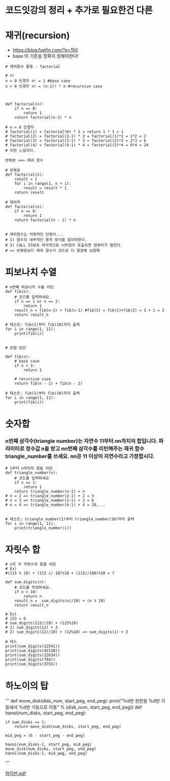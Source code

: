 # 코드잇강의 정리 + 추가로 필요한건 다른 


# 재귀(recursion)
- https://blog.fupfin.com/?p=150
- base 의 기준을 정확히 정해야한다!

```
# 재귀함수 활용 - factorial

# n!
n = 0 인경우 n! = 1 #base case
n > 0 인경우 n! = (n-1)! * n #recursive case



def factorial(n):
    if n == 0:
        return 1
    return factorial(n-1) * n
    
# n > 0 인경우
# factorial(1) = factorial(0) * 1 = return 1 * 1 = 1
# factorial(2) = factorial(2-1) * 2 = factorial(1)*2 = 1*2 = 2
# factorial(3) = factorial(3-1) * 3 = factorial(2)*3 = 2*3 = 6
# factorial(4) = factorial(4-1) * 4 = factorial(3)*4 = 6*4 = 24
# 이런 느낌이다.
```
```
반복분 <=> 재귀 함수

# 반복문
def factorial(n):
    result = 1
    for i in range(1, n + 1):
        result = result * 1
    return result
    
# 재귀적
def factorial(n):
    if n == 0:
        return 1
    return factorial(n - 1) * n
    
    
# 재귀함수는 치명적인 단점이...
# 1) 함수의 내부적인 동작 방식을 알아야한다.
# 2) CALL STACK 재귀적으로 너무많이 호출되면 컴퓨터가 멈친다.
# => 반복문보다 재귀 함수가 코드로 더 깔끔해 보일때
```


# 피보나치 수열
```
# n번째 피보나치 수를 리턴
def fib(n):
    # 코드를 입력하세요.
    if n == 1 or n == 2:
        return 1
    result_n = fib(n-2) + fib(n-1) #fib(3) = fib(1)+fib(2) = 1 + 1 = 2
    return result_n

# 테스트: fib(1)부터 fib(10)까지 출력
for i in range(1, 11):
    print(fib(i))
    

# 모범 답안

def fib(n):
    # base case
    if n < 3:
        return 1
    
    # recursive case
    return fib(n - 1) + fib(n - 2)
    
# 테스트: fib(1)부터 fib(10)까지 출력
for i in range(1, 11):
    print(fib(i))
```

# 숫자합
### n번째 삼각수(triangle number)는 자연수 11부터 nn까지의 합입니다. 파라미터로 정수값 n을 받고 nn번째 삼각수를 리턴해주는 재귀 함수 triangle_number를 쓰세요. nn은 11 이상의 자연수라고 가정합시다.
```
# 1부터 n까지의 합을 리턴
def triangle_number(n):
    # 코드를 입력하세요
    if n == 1:
        return 1
    return triangle_number(n-1) + n
# n = 2 => triangle_number(2-1) + 2 = 3
# n = 3 => triangle_number(3-1) + 3 = 6
# n = 4 => triangle_number(4-1) + 4 = 10....
    

# 테스트: triangle_number(1)부터 triangle_number(10)까지 출력
for i in range(1, 11):
    print(triangle_number(i))
```

# 자릿수 합
```
# n의 각 자릿수의 합을 리턴
# Ex)
#(115 % 10) + (115 // 10)%10 + (115//100)%10 = 7

def sum_digits(n):
    # 코드를 작성하세요.
    if n < 10:
        return n
    result_n =  sum_digits(n//10) + (n % 10)
    return result_n
    
# Ex)
# 123 = 6
# sum_digits(123//10) + (123%10)
# 1) sum_digits(12) + 3
# 2) sum_digits(12//10) + (12%10) => sum_digits(1) + 2

# 테스
print(sum_digits(22541))
print(sum_digits(92130))
print(sum_digits(12634))
print(sum_digits(704))
print(sum_digits(3755))
```

# 하노이의 탑
'''
def move_disk(disk_num, start_peg, end_peg):
    print("%d번 원판을 %d번 기둥에서 %d번 기둥으로 이동" % (disk_num, start_peg, end_peg))
def hanoi(num_disks, start_peg, end_peg):

    if num_disks == 1:
        return move_disk(num_disks, start_peg, end_peg)

    mid_peg = (6 - start_peg - end_peg)

    hanoi(num_disks-1, start_peg, mid_peg)
    move_disk(num_disks, start_peg, end_peg)
    hanoi(num_disks-1, mid_peg, end_peg)
'''


[파이썬.pdf](https://github.com/jaeyoung011/Python/files/7760498/default.pdf)




